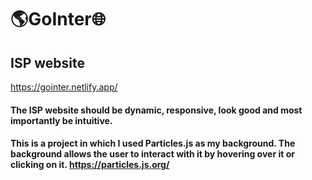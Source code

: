 # 🌎GoInter🌐
## ISP website
https://gointer.netlify.app/

#### The ISP website should be dynamic, responsive, look good and most importantly be intuitive.
#### This is a project in which I used Particles.js as my background. The background allows the user to interact with it by hovering over it or clicking on it. https://particles.js.org/
